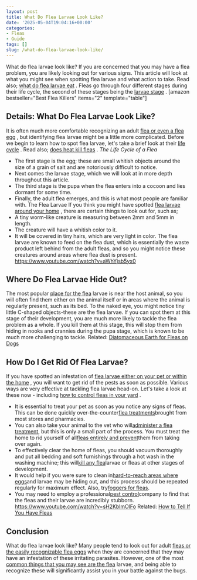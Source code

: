 ```yaml
---
layout: post
title: What Do Flea Larvae Look Like?
date: '2025-05-04T19:04:16+00:00'
categories:
- Fleas
- Guide
tags: []
slug: /what-do-flea-larvae-look-like/
---
```


What do flea larvae look like? If you are concerned that you may have a flea problem, you are likely looking out for various signs.
This article will look at what you might see when spotting flea larvae and what action to take. Read also;
[what do flea larvae eat](https://pestpolicy.com/what-do-flea-larvae-eat/)
.
Fleas go through four different stages during their life cycle, the second of these stages being the
[larvae stage](https://www.petmd.com/dog/parasites/6-facts-about-flea-larvae-you-need-know)
.
[amazon bestseller="Best Flea Killers" items="2" template="table"]
## Details: What Do Flea Larvae Look Like?
It is often much more comfortable recognizing an adult
[flea or even a flea egg](https://pestpolicy.com/how-to-kill-flea-eggs/)
, but identifying flea larvae might be a little more complicated.
Before we begin to learn how to spot flea larvae, let's take a brief look at their
[life cycle](https://pestpolicy.com/bed-bug-eggs/)
. Read also;
[does heat kill fleas](https://pestpolicy.com/does-the-dryer-kill-fleas/)
.
*The Life Cycle of a Flea*
- The first stage is the egg; these are small whitish objects around the size of a grain of salt and are notoriously difficult to notice.
- Next comes the larvae stage, which we will look at in more depth throughout this article.
- The third stage is the pupa when the flea enters into a cocoon and lies dormant for some time.
- Finally, the adult flea emerges, and this is what most people are familiar with.
The Flea Larvae
If you think you might have spotted
[flea larvae around your home](https://pestpolicy.com/home-remedies-for-fleas/)
, there are certain things to look out for, such as;
- A tiny worm-like creature is measuring between 2mm and 5mm in length.
- The creature will have a whitish color to it.
- It will be covered in tiny hairs, which are very light in color.
The flea larvae are known to feed on the flea dust, which is essentially the waste product left behind from the adult fleas, and so you might notice these creatures around areas where flea dust is present.
https://www.youtube.com/watch?v=aWhYjsb5yx0
## Where Do Flea Larvae Hide Out?
The most popular
[place for the flea](https://pestpolicy.com/where-do-fleas-come-from/)
larvae is near the host animal, so you will often find them either on the animal itself or in areas where the animal is regularly present, such as its bed.
To the naked eye, you might notice tiny little C-shaped objects-these are the flea larvae. If you can spot them at this stage of their development, you are much more likely to tackle the flea problem as a whole.
If you kill them at this stage, this will stop them from hiding in nooks and crannies during the pupa stage, which is known to be much more challenging to tackle.
Related:
[Diatomaceous Earth for Fleas on Dogs](https://pestpolicy.com/diatomaceous-earth-for-fleas-on-dogs/)
## How Do I Get Rid Of Flea Larvae?
If you have spotted an infestation of
[flea larvae either on your pet or within the home](https://pestpolicy.com/can-humans-carry-fleas-from-one-home-to-another/)
, you will want to get rid of the pests as soon as possible.
Various ways are very effective at tackling flea larvae head-on. Let's take a look at these now - including
[how to control fleas in your yard](https://pestpolicy.com/best-flea-spray-for-yard/)
.
- It is essential to treat your pet as soon as you notice any signs of fleas. This can be done quickly over-the-counter[flea treatments](https://pestpolicy.com/best-flea-treatment-for-cats/)brought from most stores and pharmacies.
- You can also take your animal to the vet who will[administer a flea treatment](https://pestpolicy.com/best-flea-treatment-for-puppies/), but this is only a small part of the process. You must treat the home to rid yourself of all[fleas entirely and prevent](https://pestpolicy.com/can-cats-get-fleas-in-the-winter/)them from taking over again.
- To effectively clear the home of fleas, you should vacuum thoroughly and put all bedding and soft furnishings through a hot wash in the washing machine; this will[kill any flea](https://pestpolicy.com/how-to-kill-fleas-on-dogs-naturally-safe-and-fast/)larvae or fleas at other stages of development.
- It would help if you were sure to clean in[hard-to-reach areas where eggs](https://pestpolicy.com/are-bed-bug-eggs-hard-or-soft/)and larvae may be hiding out, and this process should be repeated regularly for maximum effect. Also, try[foggers for fleas](https://pestpolicy.com/best-fogger-for-fleas/).
- You may need to employ a professional[pest control](https://pestpolicy.com/flying-ants-vs-termites/)company to find that the fleas and their larvae are incredibly stubborn.
https://www.youtube.com/watch?v=sH2KblmOlFo
Related:
[How to Tell If You Have Fleas](https://pestpolicy.com/how-to-tell-if-you-have-fleas/)
## Conclusion
What do flea larvae look like? Many people tend to look out for adult
[fleas or the easily recognizable flea eggs](https://pestpolicy.com/flea-eggs-vs-dandruff/)
when they are concerned that they may have an infestation of these irritating parasites.
However, one of the most
[common things that you may see are the flea](https://pestpolicy.com/where-do-fleas-hide/)
larvae, and being able to recognize these will significantly assist you in your battle against the bugs.
